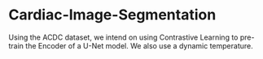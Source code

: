 # Cardiac-Image-Segmentation
Using the ACDC dataset, we intend on using Contrastive Learning to pre-train the Encoder of a U-Net model. We also use a dynamic temperature.
